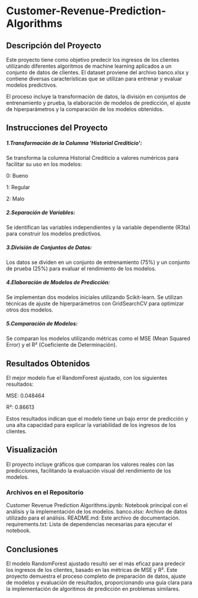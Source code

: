 # Customer-Revenue-Prediction-Algorithms

## Descripción del Proyecto
Este proyecto tiene como objetivo predecir los ingresos de los clientes utilizando diferentes algoritmos de machine learning aplicados a un conjunto de datos de clientes. El dataset proviene del archivo banco.xlsx y contiene diversas características que se utilizan para entrenar y evaluar modelos predictivos.

El proceso incluye la transformación de datos, la división en conjuntos de entrenamiento y prueba, la elaboración de modelos de predicción, el ajuste de hiperparámetros y la comparación de los modelos obtenidos.

## Instrucciones del Proyecto

##### 1.Transformación de la Columna 'Historial Crediticio':

Se transforma la columna Historial Crediticio a valores numéricos para facilitar su uso en los modelos:

0: Bueno

1: Regular

2: Malo


##### 2.Separación de Variables:
Se identifican las variables independientes y la variable dependiente (R3ta) para construir los modelos predictivos.


##### 3.División de Conjuntos de Datos:
Los datos se dividen en un conjunto de entrenamiento (75%) y un conjunto de prueba (25%) para evaluar el rendimiento de los modelos.


##### 4.Elaboración de Modelos de Predicción:
Se implementan dos modelos iniciales utilizando Scikit-learn.
Se utilizan técnicas de ajuste de hiperparámetros con GridSearchCV para optimizar otros dos modelos.


##### 5.Comparación de Modelos:
Se comparan los modelos utilizando métricas como el MSE (Mean Squared Error) y el R² (Coeficiente de Determinación).


## Resultados Obtenidos
El mejor modelo fue el RandomForest ajustado, con los siguientes resultados:

MSE: 0.048464

R²: 0.86613

Estos resultados indican que el modelo tiene un bajo error de predicción y una alta capacidad para explicar la variabilidad de los ingresos de los clientes.


## Visualización
El proyecto incluye gráficos que comparan los valores reales con las predicciones, facilitando la evaluación visual del rendimiento de los modelos.


### Archivos en el Repositorio
Customer Revenue Prediction Algorithms.ipynb: Notebook principal con el análisis y la implementación de los modelos.
banco.xlsx: Archivo de datos utilizado para el análisis.
README.md: Este archivo de documentación.
requirements.txt: Lista de dependencias necesarias para ejecutar el notebook.

## Conclusiones
El modelo RandomForest ajustado resultó ser el más eficaz para predecir los ingresos de los clientes, basado en las métricas de MSE y R². Este proyecto demuestra el proceso completo de preparación de datos, ajuste de modelos y evaluación de resultados, proporcionando una guía clara para la implementación de algoritmos de predicción en problemas similares.
